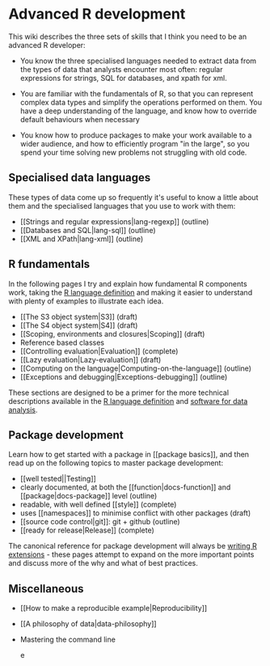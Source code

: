 # Advanced R development

This wiki describes the three sets of skills that I think you need to be an advanced R developer:

* You know the three specialised languages needed to extract data from the
  types of data that analysts encounter most often: regular expressions for
  strings, SQL for databases, and xpath for xml.

* You are familiar with the fundamentals of R, so that you can represent
  complex data types and simplify the operations performed on them. You have a
  deep understanding of the language, and know how to override default
  behaviours when necessary

* You know how to produce packages to make your work available to a wider
  audience, and how to efficiently program "in the large", so you spend your
  time solving new problems not struggling with old code.

## Specialised data languages

These types of data come up so frequently it's useful to know a little about them and the specialised languages that you use to work with them:

  * [[Strings and regular expressions|lang-regexp]]  (outline)
  * [[Databases and SQL|lang-sql]]  (outline)
  * [[XML and XPath|lang-xml]]   (outline)

## R fundamentals

In the following pages I try and explain how fundamental R components work, taking the [R language definition][lang-def] and making it easier to understand with plenty of examples to illustrate each idea.

  * [[The S3 object system|S3]]  (draft)
  * [[The S4 object system|S4]]  (draft)
  * [[Scoping, environments and closures|Scoping]]  (draft)
  * Reference based classes 
  * [[Controlling evaluation|Evaluation]]  (complete)
  * [[Lazy evaluation|Lazy-evaluation]]  (draft)
  * [[Computing on the language|Computing-on-the-language]]  (outline)
  * [[Exceptions and debugging|Exceptions-debugging]]  (outline)

These sections are designed to be a primer for the more technical descriptions available in the [R language definition][lang-def] and [software for data analysis](http://amzn.com/0387759352).

## Package development

Learn how to get started with a package in [[package basics]], and then read up on the following topics to master package development:

  * [[well tested||Testing]]
  * clearly documented, at both the [[function|docs-function]] and
    [[package|docs-package]] level  (outline)
  * readable, with well defined [[style]]  (complete)
  * uses [[namespaces]] to minimise conflict with other packages  (draft)
  * [[source code control|git]]: git + github  (outline)
  * [[ready for release|Release]]  (complete)

The canonical reference for package development will always be [writing R extensions][r-ext] - these pages attempt to expand on the more important points and discuss more of the why and what of best practices.

## Miscellaneous

* [[How to make a reproducible example|Reproducibility]]
* [[A philosophy of data|data-philosophy]]
* Mastering the command line

  [lang-def]:http://cran.r-project.org/doc/manuals/R-lang.html
  [r-ext]:http://cran.r-project.org/doc/manuals/R-exts.html
e